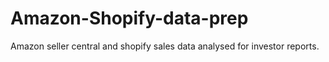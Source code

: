 # Amazon-Shopify-data-prep
Amazon seller central and shopify sales data analysed for investor reports.
